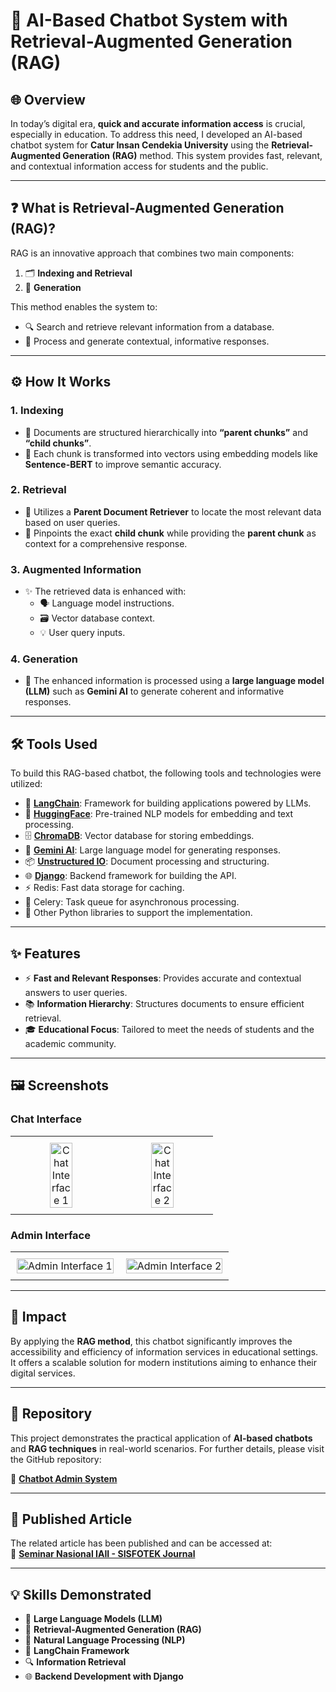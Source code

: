 # 🤖 AI-Based Chatbot System with Retrieval-Augmented Generation (RAG)

## 🌐 Overview

In today’s digital era, **quick and accurate information access** is crucial, especially in education. To address this need, I developed an AI-based chatbot system for **Catur Insan Cendekia University** using the **Retrieval-Augmented Generation (RAG)** method. This system provides fast, relevant, and contextual information access for students and the public.

---

## ❓ What is Retrieval-Augmented Generation (RAG)?

RAG is an innovative approach that combines two main components:

1. 🗂️ **Indexing and Retrieval**
2. 📝 **Generation**

This method enables the system to:

- 🔍 Search and retrieve relevant information from a database.
- 💬 Process and generate contextual, informative responses.

---

## ⚙️ How It Works

### 1. Indexing

- 📄 Documents are structured hierarchically into **“parent chunks”** and **“child chunks”**.
- 🧠 Each chunk is transformed into vectors using embedding models like **Sentence-BERT** to improve semantic accuracy.

### 2. Retrieval

- 🔎 Utilizes a **Parent Document Retriever** to locate the most relevant data based on user queries.
- 🎯 Pinpoints the exact **child chunk** while providing the **parent chunk** as context for a comprehensive response.

### 3. Augmented Information

- ✨ The retrieved data is enhanced with:
  - 🗣️ Language model instructions.
  - 🗃️ Vector database context.
  - 💡 User query inputs.

### 4. Generation

- 🚀 The enhanced information is processed using a **large language model (LLM)** such as **Gemini AI** to generate coherent and informative responses.

---

## 🛠️ Tools Used

To build this RAG-based chatbot, the following tools and technologies were utilized:

- 🧰 **[LangChain](https://www.langchain.com/)**: Framework for building applications powered by LLMs.
- 🤗 **[HuggingFace](https://huggingface.co/)**: Pre-trained NLP models for embedding and text processing.
- 🗄️ **[ChromaDB](https://www.trychroma.com/)**: Vector database for storing embeddings.
- 🌌 **[Gemini AI](https://deepmind.google/technologies/gemini/)**: Large language model for generating responses.
- 📦 **[Unstructured IO](https://unstructured.io/)**: Document processing and structuring.
- 🌐 **[Django](https://www.djangoproject.com/)**: Backend framework for building the API.
- ⚡ Redis: Fast data storage for caching.
- 🐝 Celery: Task queue for asynchronous processing.
- 🔧 Other Python libraries to support the implementation.

---

## ✨ Features

- ⚡ **Fast and Relevant Responses**: Provides accurate and contextual answers to user queries.
- 📚 **Information Hierarchy**: Structures documents to ensure efficient retrieval.
- 🎓 **Educational Focus**: Tailored to meet the needs of students and the academic community.

---

## 🖼️ Screenshots

### Chat Interface

<table style="width: 100%; text-align: center; border: none;">
  <tr>
    <td style="width: 50%; padding: 10px;">
      <img src="/projects/img/rag1.jpeg" alt="Chat Interface 1" width="50%">
    </td>
    <td style="width: 50%; padding: 10px;">
      <img src="/projects/img/rag2.jpeg" alt="Chat Interface 2" width="50%">
    </td>
  </tr>
</table>

### Admin Interface

<table style="width: 100%; text-align: center; border: none;">
  <tr>
    <td style="width: 50%; padding: 10px;">
      <img src="/projects/img/rag3.jpeg" alt="Admin Interface 1" width="100%">
    </td>
    <td style="width: 50%; padding: 10px;">
      <img src="/projects/img/rag4.jpeg" alt="Admin Interface 2" width="100%">
    </td>
  </tr>
</table>

---

## 🌟 Impact

By applying the **RAG method**, this chatbot significantly improves the accessibility and efficiency of information services in educational settings. It offers a scalable solution for modern institutions aiming to enhance their digital services.

---

## 📂 Repository

This project demonstrates the practical application of **AI-based chatbots** and **RAG techniques** in real-world scenarios. For further details, please visit the GitHub repository:

🔗 **[Chatbot Admin System](https://github.com/tribber93/chatbot-admin)**

---

## 📄 Published Article

The related article has been published and can be accessed at:  
🔗 **[Seminar Nasional IAII - SISFOTEK Journal](http://www.seminar.iaii.or.id/index.php/SISFOTEK/article/view/560)**

---

## 💡 Skills Demonstrated

- 🤖 **Large Language Models (LLM)**
- 🧠 **Retrieval-Augmented Generation (RAG)**
- 📝 **Natural Language Processing (NLP)**
- 🧰 **LangChain Framework**
- 🔍 **Information Retrieval**
- 🌐 **Backend Development with Django**
